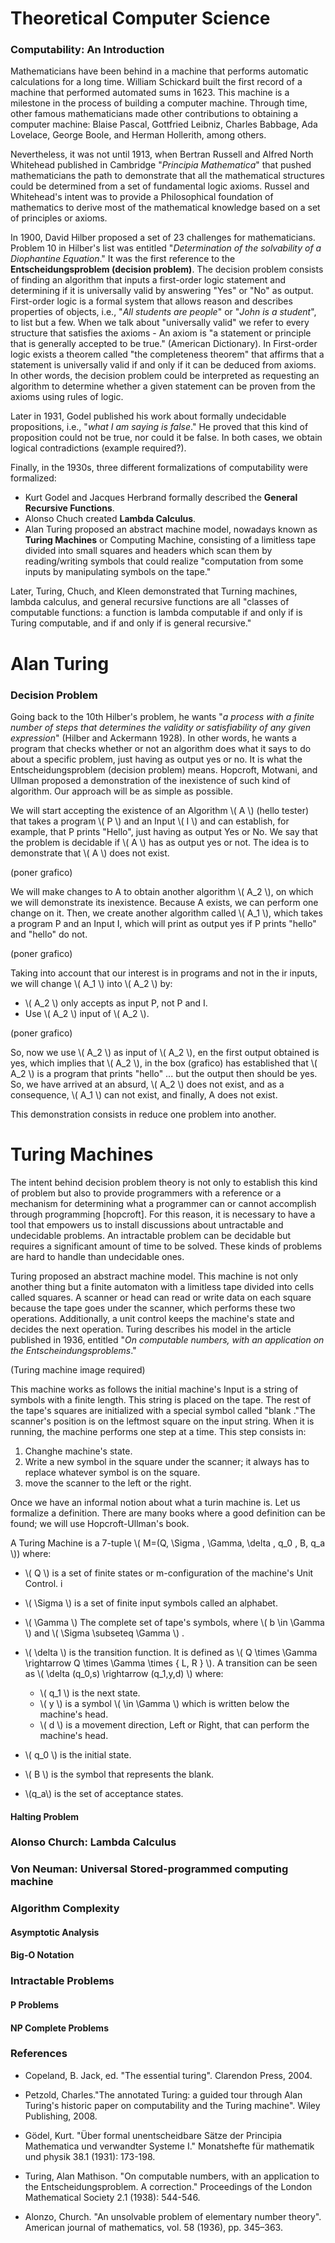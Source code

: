 # Theoretical Computer Science

### Computability: An Introduction

Mathematicians have been behind in a machine that performs automatic calculations for a long time. William Schickard built the first record of a machine that performed automated sums in 1623. This machine is a milestone in the process of building a computer machine. Through time, other famous mathematicians made other contributions to obtaining a computer machine: Blaise Pascal, Gottfried Leibniz, Charles Babbage, Ada Lovelace, George Boole, and Herman Hollerith, among others.

Nevertheless, it was not until 1913, when Bertran Russell and Alfred North Whitehead published in Cambridge "*Principia Mathematica*" that pushed mathematicians the path to demonstrate that all the mathematical structures could be determined from a set of fundamental logic axioms. Russel and Whitehead's intent was to provide a Philosophical foundation of mathematics to derive most of the mathematical knowledge based on a set of principles or axioms.

In 1900, David Hilber proposed a set of 23 challenges for mathematicians. Problem 10 in Hilber's list was entitled "*Determination of the solvability of a Diophantine Equation*." It was the first reference to the **Entscheidungsproblem (decision problem)**. The decision problem consists of finding an algorithm that inputs a first-order logic statement and determining if it is universally valid by answering "Yes" or "No" as output. First-order logic is a formal system that allows reason and describes properties of objects, i.e., "*All students are people*" or "*John is a student*", to list but a few. When we talk about "universally valid" we refer to every structure that satisfies the axioms - An axiom is "a statement or principle that is generally accepted to be true." (American Dictionary). In First-order logic exists a theorem called "the completeness theorem" that affirms that a statement is universally valid if and only if it can be deduced from axioms. In other words, the decision problem could be interpreted as requesting an algorithm to determine whether a given statement can be proven from the axioms using rules of logic.

Later in 1931, Godel published his work about formally undecidable propositions, i.e., "*what I am saying is false*." He proved that this kind of proposition could not be true, nor could it be false. In both cases, we obtain logical contradictions (example required?).

Finally, in the 1930s, three different formalizations of computability were formalized:

* Kurt Godel and Jacques Herbrand formally described the **General Recursive Functions**.
* Alonso Chuch created **Lambda Calculus**.
* Alan Turing proposed an abstract machine model, nowadays known as **Turing Machines** or Computing Machine, consisting of a limitless tape divided into small squares and headers which scan them by reading/writing symbols that could realize "computation from some inputs by manipulating symbols on the tape."

Later, Turing, Chuch, and Kleen demonstrated that Turning machines, lambda calculus, and general recursive functions are all "classes of computable functions: a function is lambda computable if and only if is Turing computable, and if and only if is general recursive." 

# Alan Turing
### Decision Problem

Going back to the 10th Hilber's problem, he wants "*a process with a finite number of steps that determines the validity or satisfiability of any given expression*" (Hilber and Ackermann 1928). In other words, he wants a program that checks whether or not an algorithm does what it says to do about a specific problem, just having as output yes or no. It is what the Entscheidungsproblem (decision problem) means.
Hopcroft, Motwani, and Ullman proposed a demonstration of the inexistence of such kind of algorithm. Our approach will be as simple as possible.

We will start accepting the existence of an Algorithm \\( A \\) (hello tester) that takes a program \\( P \\)  and an Input \\( I \\) and can establish, for example, that P prints "Hello", just having as output Yes or No. We say that the problem is decidable if \\( A \\) has as output yes or not. The idea is to demonstrate that \\( A \\) does not exist. 

(poner grafico)  

We will make changes to A to obtain another algorithm \\( A_2 \\), on which we will demonstrate its inexistence. Because A exists, we can perform one change on it. Then, we create another algorithm called \\( A_1 \\), which takes a program P and an Input I, which will print as output yes if P prints "hello" and 
"hello" do not.

(poner grafico)
 
Taking into account that our interest is in programs and not in the ir inputs, we will change \\( A_1 \\) into \\( A_2 \\) by:

*  \\( A_2 \\) only accepts as input P, not P and I.
*  Use \\( A_2 \\)  input of \\( A_2 \\).

(poner grafico)

So, now we use \\( A_2 \\) as input of \\( A_2 \\), en the first output obtained is yes, which implies that \\( A_2 \\), in the box  (grafico)  has established that \\( A_2 \\) is a program that prints "hello" ... but the output then should be yes. So, we have arrived at an absurd, \\( A_2 \\) does not exist, and as a consequence, \\( A_1 \\) can not exist, and finally, A does not exist.

This demonstration consists in reduce one problem into another. 

# Turing Machines

The intent behind decision problem theory is not only to establish this kind of problem but also to provide programmers with a reference or a mechanism for determining what a programmer can or cannot accomplish through programming [hopcroft]. For this reason, it is necessary to have a tool that empowers us to install discussions about untractable and undecidable problems. An intractable problem can be decidable but requires a significant amount of time to be solved. These kinds of problems are hard to handle than undecidable ones.

Turing proposed an abstract machine model. This machine is not only another thing but a finite automaton with a limitless tape divided into cells called squares. A scanner or head can read or write data on each square because the tape goes under the scanner, which performs these two operations. Additionally, a unit control keeps the machine's state and decides the next operation. Turing describes his model in the article published in 1936, entitled "*On computable numbers, with an application on the Entscheindungsproblems*."

(Turing machine image required) 

This machine works as follows the initial machine's Input is a string of symbols with a finite length. This string is placed on the tape. The rest of the tape's squares are initialized with a special symbol called "blank ."The scanner's position is on the leftmost square on the input string. When it is running, the machine performs one step at a time. This step consists in:

1. Changhe machine's state. 
2. Write a new symbol in the square under the scanner; it always has to replace whatever symbol is on the square. 
3. move the scanner to the left or the right.


Once we have an informal notion about what a turin machine is. Let us formalize a definition. There are many books where a good definition can be found; we will use Hopcroft-Ullman's book.

A Turing Machine is a 7-tuple  \\( M=(Q, \Sigma , \Gamma, \delta ,  q_0 , B,  q_a \\)) where:

* \\( Q \\) is a set of finite states or m-configuration of the machine's Unit Control.
i
* \\( \Sigma \\)  is a set of finite input symbols called an alphabet.  

* \\( \Gamma \\)  The complete set of tape's symbols, where \\( b \in \Gamma \\) and \\( \Sigma  \subseteq   \Gamma \\) .

* \\( \delta \\) is the transition function. It is defined as \\(  Q  \times \Gamma  \rightarrow   Q  \times \Gamma \times \{ L, R \} \\). A transition can be seen as \\( \delta (q_0,s) \rightarrow (q_1,y,d) \\) where:
    * \\( q_1 \\) is the next state.
	* \\( y \\) is a symbol \\( \in \Gamma \\) which is written below the machine's head.
	* \\( d \\) is a movement direction, Left or Right, that can perform the machine's head.

* \\( q_0 \\) is the initial state.
* \\( B \\) is the symbol that represents the blank. 
* \\(q_a\\)  is the set of acceptance states. 

#### Halting Problem
  

### Alonso Church: Lambda Calculus
 
 
### Von Neuman: Universal Stored-programmed computing machine
 
 
### Algorithm Complexity
#### Asymptotic Analysis 
#### Big-O Notation
 
### Intractable Problems
#### P Problems 
#### NP Complete Problems
 
### References
 
- Copeland, B. Jack, ed. "The essential turing". Clarendon Press, 2004.

- Petzold, Charles."The annotated Turing: a guided tour through Alan Turing's historic paper on computability and the Turing machine". Wiley Publishing, 2008.

- Gödel, Kurt. "Über formal unentscheidbare Sätze der Principia Mathematica und verwandter Systeme I." Monatshefte für mathematik und physik 38.1 (1931): 173-198.

- Turing, Alan Mathison. "On computable numbers, with an application to the Entscheidungsproblem. A correction." Proceedings of the London Mathematical Society 2.1 (1938): 544-546.

- Alonzo, Church. "An unsolvable problem of elementary number theory". American journal of mathematics, vol. 58 (1936), pp. 345–363.
